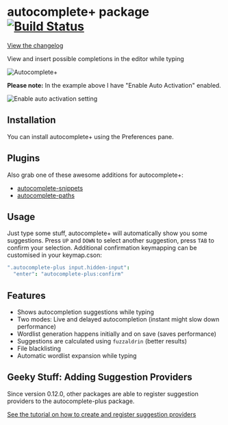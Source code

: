 # autocomplete+ package [![Build Status](https://travis-ci.org/atom-community/autocomplete-plus.svg?branch=master)](https://travis-ci.org/atom-community/autocomplete-plus)

[View the changelog](https://github.com/atom-community/autocomplete-plus/blob/master/CHANGELOG.md)

View and insert possible completions in the editor while typing

![Autocomplete+](http://s14.directupload.net/images/140304/y7r7g5df.gif)

**Please note:** In the example above I have "Enable Auto Activation" enabled.

![Enable auto activation setting](https://cloud.githubusercontent.com/assets/119684/3029677/fab41bb0-e037-11e3-85bf-a696996f2478.png)

## Installation

You can install autocomplete+ using the Preferences pane.

## Plugins

Also grab one of these awesome additions for autocomplete+:

* [autocomplete-snippets](https://atom.io/packages/autocomplete-snippets)
* [autocomplete-paths](https://atom.io/packages/autocomplete-paths)

## Usage

Just type some stuff, autocomplete+ will automatically show you some suggestions.
Press `UP` and `DOWN` to select another suggestion, press `TAB` to confirm your selection.
Additional confirmation keymapping can be customised in your keymap.cson:
```coffeescript
".autocomplete-plus input.hidden-input":
  "enter": "autocomplete-plus:confirm"
```

## Features

* Shows autocompletion suggestions while typing
* Two modes: Live and delayed autocompletion (instant might slow down performance)
* Wordlist generation happens initially and on save (saves performance)
* Suggestions are calculated using `fuzzaldrin` (better results)
* File blacklisting
* Automatic wordlist expansion while typing

## Geeky Stuff: Adding Suggestion Providers

Since version 0.12.0, other packages are able to register suggestion providers to the autocomplete-plus package.

[See the tutorial on how to create and register suggestion providers](https://github.com/atom-community/autocomplete-plus/wiki/Tutorial:-Registering-and-creating-a-suggestion-provider)
